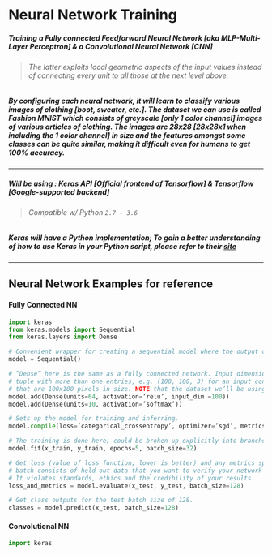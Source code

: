 # Neural Network Training
##### Training a Fully connected Feedforward Neural Network [aka MLP-Multi-Layer Perceptron] &amp; a Convolutional Neural Network [CNN]
> ###### The latter exploits local geometric aspects of the input values instead of connecting every unit to all those at the next level above.

##### By configuring each neural network, it will learn to classify various images of clothing [boot, sweater, etc.]. The dataset we can use is called Fashion MNIST which consists of greyscale [only 1 color channel] images of various articles of clothing. The images are 28x28 [28x28x1 when including the 1 color channel] in size and the features amongst some classes can be quite similar, making it difficult even for humans to get 100% accuracy.

<hr>

##### Will be using : Keras API [Official frontend of Tensorflow] &amp; Tensorflow [Google-supported backend]
> ###### Compatible w/ Python ```2.7 - 3.6```
##### Keras will have a Python implementation; To gain a better understanding of how to use Keras in your Python script, please refer to their [site](https://keras.io/)

<hr>

## Neural Network Examples for reference
#### Fully Connected NN
```python
import keras
from keras.models import Sequential
from keras.layers import Dense

# Convenient wrapper for creating a sequential model where the output of one layer feeds into the input of the next layer.
model = Sequential()

# ”Dense” here is the same as a fully connected network. Input dimension only needs to be specified for the first layer, may be a 
# tuple with more than one entries, e.g. (100, 100, 3) for an input consisting of color images (RedBlueGreen sub pixels, hence the 3) 
# that are 100x100 pixels in size. NOTE that the dataset we’ll be using has only 1 color channel, NOT 3 like in this example.
model.add(Dense(units=64, activation=’relu’, input_dim =100))
model.add(Dense(units=10, activation=’softmax’))

# Sets up the model for training and inferring.
model.compile(loss=’categorical_crossentropy’, optimizer=’sgd’, metrics=[’accuracy’])

# The training is done here; could be broken up explicitly into branches.
model.fit(x_train, y_train, epochs=5, batch_size=32)

# Get loss (value of loss function; lower is better) and any metrics specified in the compile step, such as accuracy. The test
# batch consists of held out data that you want to verify your network on. You should NEVER use test data in the training period.
# It violates standards, ethics and the credibility of your results.
loss_and_metrics = model.evaluate(x_test, y_test, batch_size=128)

# Get class outputs for the test batch size of 128.
classes = model.predict(x_test, batch_size=128)
```

#### Convolutional NN
```python
import keras
```
